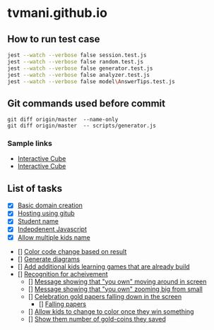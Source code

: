 # tvmani.github.io

## How to run test case
```bash
jest --watch --verbose false session.test.js
jest --watch --verbose false random.test.js
jest --watch --verbose false generator.test.js
jest --watch --verbose false analyzer.test.js
jest --watch --verbose false model\AnswerTips.test.js
```

## Git commands used before commit
```
git diff origin/master  --name-only
git diff origin/master  -- scripts/generator.js 
```

### Sample links
* [Interactive Cube](https://github.com/tvmani/tvmani.github.io/blob/master/interactive_cube.html)
* [Interactive Cube](https://htmlpreview.github.io/?https://github.com/tvmani/tvmani.github.io/blob/master/interactive_cube.html)

## List of tasks

- [x] [Basic domain creation](https://dhinamorumurai.info/)
- [x] [Hosting using gitub](https://dhinamorumurai.info/)
- [x] [Student name]()
- [X] [Indepdenent Javascript]()
- [X] [Allow multiple kids name]()
- [] [Color code change based on result]()
- [] [Generate diagrams]()
- [] [Add additional kids learning games that are already build]()
- [] [Recognition for acheivement]()
  - [] [Message showing that "you own" moving around in screen]()
  - [] [Message showing that "you own" zooming big from small]()
  - [] [Celebration gold papers falling down in the screen]()
    - [] [Falling papers](https://www.cssscript.com/demo/confetti-falling-animation/)
  - [] [Allow kids to change to color once they win something]()
  - [] [Show them number of gold-coins they saved]()
